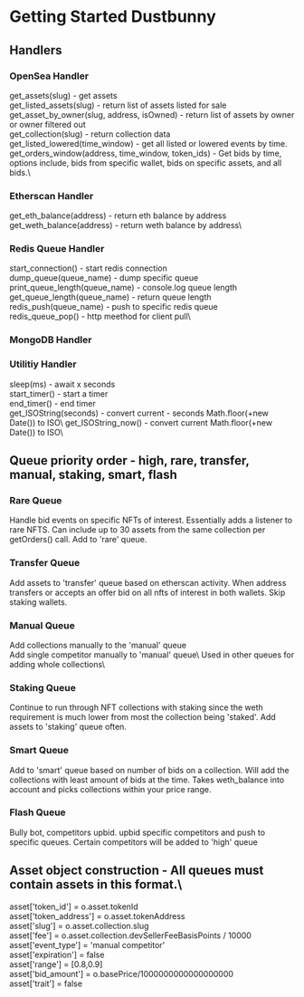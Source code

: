 # Getting Started Dustbunny

## Handlers

### OpenSea Handler
get_assets(slug) - get assets\
get_listed_assets(slug) - return list of assets listed for sale\
get_asset_by_owner(slug, address, isOwned) - return list of assets by owner or owner filtered out\
get_collection(slug) - return collection data\
get_listed_lowered(time_window) - get all listed or lowered events by time.\
get_orders_window(address, time_window, token_ids) - Get bids by time, options include, bids from specific wallet, bids on specific assets, and all bids.\

### Etherscan Handler
get_eth_balance(address) - return eth balance by address\
get_weth_balance(address) - return weth balance by address\

### Redis Queue Handler
start_connection() - start redis connection\
dump_queue(queue_name) - dump specific queue\
print_queue_length(queue_name) - console.log queue length\
get_queue_length(queue_name) - return queue length\
redis_push(queue_name) - push to specific redis queue\
redis_queue_pop() - http meethod for client pull\

### MongoDB Handler


### Utilitiy Handler
sleep(ms) - await x seconds\
start_timer() - start a timer\
end_timer() - end timer\
get_ISOString(seconds) - convert current - seconds Math.floor(+new Date()) to ISO\ 
get_ISOString_now() - convert current Math.floor(+new Date()) to ISO\

## Queue priority order - high, rare, transfer, manual, staking, smart, flash

### Rare Queue
Handle bid events on specific NFTs of interest. Essentially adds a listener to rare NFTS. Can include up to 30 assets from the same collection per getOrders() call. Add to 'rare' queue.

### Transfer Queue
Add assets to 'transfer' queue based on etherscan activity. When address transfers or accepts an offer bid on all nfts of interest in both wallets. Skip staking wallets.

### Manual Queue
Add collections manually to the 'manual' queue\
Add single competitor manually to 'manual' queue\ 
Used in other queues for adding whole collections\

### Staking Queue
Continue to run through NFT collections with staking since the weth requirement is much lower from most the collection being 'staked'. Add assets to 'staking' queue often. 

### Smart Queue
Add to 'smart' queue based on number of bids on a collection. Will add the collections with least amount of bids at the time. Takes weth_balance into account and picks collections within your price range. 

### Flash Queue
Bully bot, competitors upbid. upbid specific competitors and push to specific queues. Certain competitors will be added to 'high' queue

## Asset object construction - All queues must contain assets in this format.\
asset['token_id'] = o.asset.tokenId\
asset['token_address'] = o.asset.tokenAddress\
asset['slug'] = o.asset.collection.slug\
asset['fee'] = o.asset.collection.devSellerFeeBasisPoints / 10000\
asset['event_type'] = 'manual competitor'\
asset['expiration'] = false\
asset['range'] = [0.8,0.9]\
asset['bid_amount'] = o.basePrice/1000000000000000000\
asset['trait'] = false